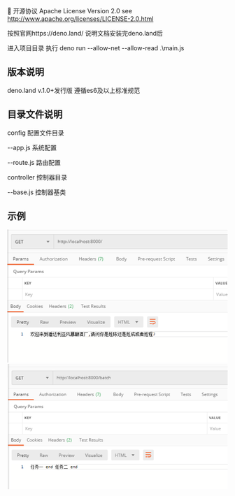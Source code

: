 📃 开源协议
Apache License Version 2.0 see http://www.apache.org/licenses/LICENSE-2.0.html

按照官网https://deno.land/ 说明文档安装完deno.land后

进入项目目录 执行 deno run --allow-net --allow-read  .\main.js 


版本说明 
--------------------------------------------------------------------------
deno.land v.1.0+发行版 遵循es6及以上标准规范

目录文件说明 
--------------------------------------------------------------------------
config 配置文件目录

--app.js 系统配置

--route.js 路由配置


controller 控制器目录

--base.js 控制器基类


示例
--------------------------------------------------------------------------
![exmple_1](https://github.com/v10086/escall/blob/master/exmple/exmple_1.png) 
![exmple_2](https://github.com/v10086/escall/blob/master/exmple/exmple_2.png) 




